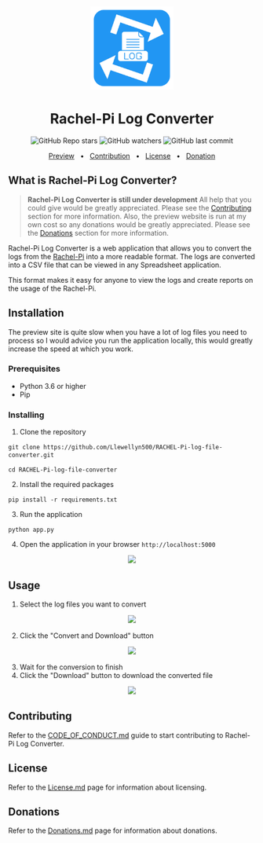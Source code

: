 <p align="center">
<a href="https://rachel-pi-log-converter.azurewebsites.net/">
<img src="./static/images/logo.png" width="170px" alt="logo"></a>
</p>
<h1 align="center">Rachel-Pi Log Converter</h1>

<!-- Badges -->
<p align="center">
<img alt="GitHub Repo stars" src="https://img.shields.io/github/stars/llewellyn500/RACHEL-Pi-log-file-converter?style=for-the-badge&logo=github&label=GitHub%20Stars&color=white">
<img alt="GitHub watchers" src="https://img.shields.io/github/watchers/llewellyn500/RACHEL-Pi-log-file-converter?style=for-the-badge&logo=github&label=GitHub%20Watchers&color=white">
<img alt="GitHub last commit" src="https://img.shields.io/github/last-commit/llewellyn500/RACHEL-Pi-log-file-converter?style=for-the-badge&logo=github&label=Last%20Commit&color=white">
</p>


<div align="center">
  <a href="https://rachel-pi-log-converter.azurewebsites.net/">Preview</a>
  <span>&nbsp;&nbsp;•&nbsp;&nbsp;</span>
  <a href="./CODE_OF_CONDUCT.md">Contribution</a>
  <span>&nbsp;&nbsp;•&nbsp;&nbsp;</span>
  <a href="./LICENSE.md">License</a>
  <span>&nbsp;&nbsp;•&nbsp;&nbsp;</span>
  <a href="#donations">Donation</a>
  <br />
</div>

## What is Rachel-Pi Log Converter?
> **​​Rachel-Pi Log Converter is still under development** All help that you could give would be greatly appreciated. Please see the [Contributing](#contributing) section for more information. Also, the preview website is run at my own cost so any donations would be greatly appreciated. Please see the [Donations](#donations) section for more information.

Rachel-Pi Log Converter is a web application that allows you to convert the logs from the [Rachel-Pi](https://worldpossible.org/rachel-pi/) into a more readable format. The logs are converted into a CSV file that can be viewed in any Spreadsheet application.

This format makes it easy for anyone to view the logs and create reports on the usage of the Rachel-Pi.

## Installation
The preview site is quite slow when you have a lot of log files you need to process so I would advice you run the application locally, this would greatly increase the speed at which you work.

### Prerequisites
- Python 3.6 or higher
- Pip

### Installing
1. Clone the repository
```
git clone https://github.com/Llewellyn500/RACHEL-Pi-log-file-converter.git
```
```
cd RACHEL-Pi-log-file-converter
```
2. Install the required packages
```
pip install -r requirements.txt
```
3. Run the application
```
python app.py
```
4. Open the application in your browser
```http://localhost:5000```

<p align="center">
<img src="./static/images/captures/app-home.PNG" width="80%"/>
</p>

## Usage
1. Select the log files you want to convert

<p align="center">
<img src="./static/images/captures/choose-file.png" width="50%"/>
</p>

2. Click the "Convert and Download" button

<p align="center">
<img src="./static/images/captures/convert-and-download.png" width="90%"/>
</p>

3. Wait for the conversion to finish
4. Click the "Download" button to download the converted file
<p align="center">
<img src="./static/images/captures/conversion-complete.png" width="80%"/>
</p>

## Contributing

Refer to the [CODE_OF_CONDUCT.md](./CODE_OF_CONDUCT.md) guide to start contributing to Rachel-Pi Log Converter.

## License

Refer to the [License.md](./LICENSE.md) page for information about licensing.

## Donations
Refer to the [Donations.md](#) page for information about donations.